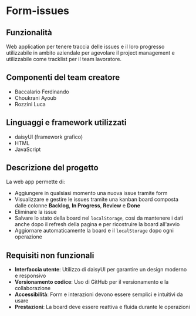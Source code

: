 # Form-issues
## Funzionalità 
Web application per tenere traccia delle issues e il loro progresso utilizzabile in ambito aziendale
per agevolare il project management e utilizzabile come tracklist per il team lavoratore.

## Componenti del team creatore
- Baccalario Ferdinando
- Choukrani Ayoub
- Rozzini Luca

## Linguaggi e framework utilizzati
- daisyUI (framework grafico)
- HTML
- JavaScript

## Descrizione del progetto
La web app permette di:
- Aggiungere in qualsiasi momento una nuova issue tramite form
- Visualizzare e gestire le issues tramite una kanban board composta dalle colonne **Backlog**, **In Progress**, **Review** e **Done**
- Eliminare la issue
- Salvare lo stato della board nel `localStorage`, così da mantenere i dati anche dopo il refresh della pagina e per ricostruire la board all'avvio
- Aggiornare automaticamente la board e il `localStorage` dopo ogni operazione

## Requisiti non funzionali
- **Interfaccia utente**: Utilizzo di daisyUI per garantire un design moderno e responsivo
- **Versionamento codice**: Uso di GitHub per il versionamento e la collaborazione
- **Accessibilità**: Form e interazioni devono essere semplici e intuitivi da usare
- **Prestazioni**: La board deve essere reattiva e fluida durante le operazioni
